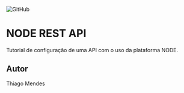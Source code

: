 ![GitHub](https://img.shields.io/github/license/azul182/node-rest)
# NODE REST API
Tutorial de configuração de uma API com o uso da plataforma NODE.
## Autor 
Thiago Mendes
